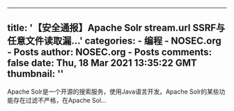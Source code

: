 
---
title: '【安全通报】Apache Solr stream.url SSRF与任意文件读取漏...'
categories: 
    - 编程
    - NOSEC.org - Posts
author: NOSEC.org - Posts
comments: false
date: Thu, 18 Mar 2021 13:35:22 GMT
thumbnail: ''
---

<div>   
Apache Solr是一个开源的搜索服务，使用Java语言开发。Apache Solr的某些功能存在过滤不严格，在Apache Sol...  
</div>
            